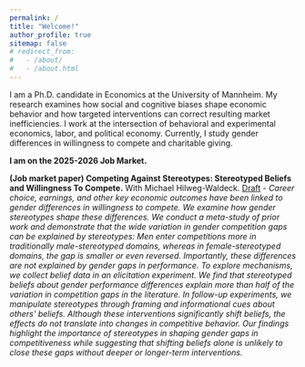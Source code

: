 ```yaml
---
permalink: /
title: "Welcome!"
author_profile: true
sitemap: false
# redirect_from: 
#   - /about/
#   - /about.html
---
```


I am a Ph.D. candidate in Economics at the University of Mannheim. My research examines how social and cognitive biases shape economic behavior and how targeted interventions can correct resulting market inefficiencies. I work at the intersection of behavioral and experimental economics, labor, and political economy. Currently, I study gender differences in willingness to compete and charitable giving.

**I am on the 2025-2026 Job Market.**


**(Job market paper) Competing Against Stereotypes: Stereotyped Beliefs and Willingness To Compete.** With Michael Hilweg-Waldeck. [Draft](/files/papers/JMP_Competing_Against_Stereotypes.pdf)
    - *Career choice, earnings, and other key economic outcomes have been linked to gender differences in willingness to compete. We examine how gender stereotypes shape these differences. We conduct a meta-study of prior work and demonstrate that the wide variation in gender competition gaps can be explained by stereotypes: Men enter competitions more in traditionally male-stereotyped domains, whereas in female-stereotyped domains, the gap is smaller or even reversed. Importantly, these differences are not explained by gender gaps in performance. To explore mechanisms, we collect belief data in an elicitation experiment. We find that stereotyped beliefs about gender performance differences explain more than half of the variation in competition gaps in the literature. In follow-up experiments, we manipulate stereotypes through framing and informational cues about others' beliefs. Although these interventions significantly shift beliefs, the effects do not translate into changes in competitive behavior. Our findings highlight the importance of stereotypes in shaping gender gaps in competitiveness while suggesting that shifting beliefs alone is unlikely to close these gaps without deeper or longer-term interventions.*


